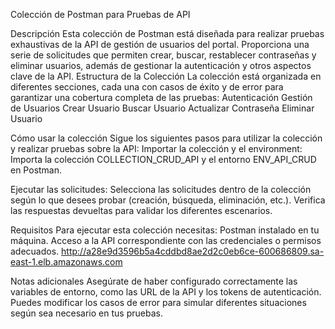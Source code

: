 Colección de Postman para Pruebas de API

Descripción
Esta colección de Postman está diseñada para realizar pruebas exhaustivas de la API de gestión de usuarios del portal. Proporciona una serie de solicitudes que permiten crear, buscar, restablecer contraseñas y eliminar usuarios, además de gestionar la autenticación y otros aspectos clave de la API.
Estructura de la Colección
La colección está organizada en diferentes secciones, cada una con casos de éxito y de error para garantizar una cobertura completa de las pruebas:
Autenticación
Gestión de Usuarios
Crear Usuario
Buscar Usuario
Actualizar Contraseña
Eliminar Usuario


Cómo usar la colección
Sigue los siguientes pasos para utilizar la colección y realizar pruebas sobre la API:
Importar la colección y el environment:
Importa la colección COLLECTION_CRUD_API y el entorno ENV_API_CRUD en Postman.

Ejecutar las solicitudes:
Selecciona las solicitudes dentro de la colección según lo que desees probar (creación, búsqueda, eliminación, etc.).
Verifica las respuestas devueltas para validar los diferentes escenarios.


Requisitos
Para ejecutar esta colección necesitas:
Postman instalado en tu máquina.
Acceso a la API correspondiente con las credenciales o permisos adecuados.
http://a28e9d3596b5a4cddbd8ae2d2c0eb6ce-600686809.sa-east-1.elb.amazonaws.com

Notas adicionales
Asegúrate de haber configurado correctamente las variables de entorno, como las URL de la API y los tokens de autenticación.
Puedes modificar los casos de error para simular diferentes situaciones según sea necesario en tus pruebas.
